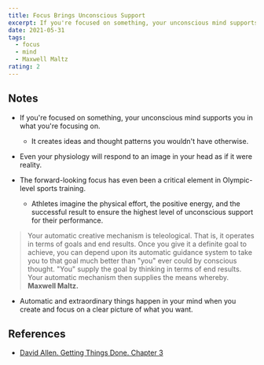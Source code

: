 ```yaml
---
title: Focus Brings Unconscious Support
excerpt: If you're focused on something, your unconscious mind supports you in what you're focusing on.
date: 2021-05-31
tags:
  - focus
  - mind
  - Maxwell Maltz
rating: 2
---
```


## Notes

- If you're focused on something, your unconscious mind supports you in what you're focusing on.

  - It creates ideas and thought patterns you wouldn't have otherwise.

- Even your physiology will respond to an image in your head as if it were reality.

- The forward-looking focus has even been a critical element in Olympic-level sports training.
  - Athletes imagine the physical effort, the positive energy, and the successful result to ensure the highest level of unconscious support for their performance.

> Your automatic creative mechanism is teleological. That is, it operates in terms of goals and end results. Once you give it a definite goal to achieve, you can depend upon its automatic guidance system to take you to that goal much better than "you" ever could by conscious thought. "You" supply the goal by thinking in terms of end results. Your automatic mechanism then supplies the means whereby. **Maxwell Maltz.**

- Automatic and extraordinary things happen in your mind when you create and focus on a clear picture of what you want.

## References

- [David Allen. Getting Things Done. Chapter 3](/books/getting-things-done#chapter-3-getting-projects-creatively-under-way-the-five-phases-of-project-planning)
